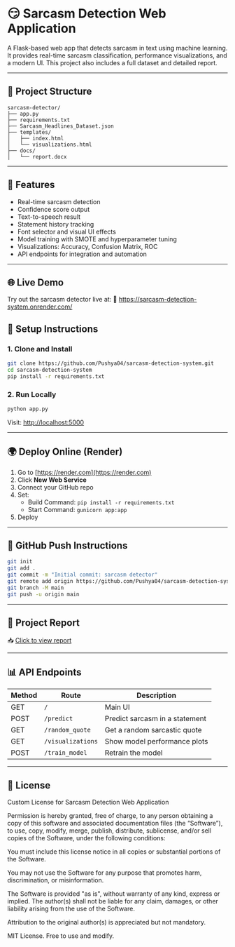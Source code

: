 # 😏 Sarcasm Detection Web Application

A Flask-based web app that detects sarcasm in text using machine learning. It provides real-time sarcasm classification, performance visualizations, and a modern UI. This project also includes a full dataset and detailed report.

---

## 📁 Project Structure

```
sarcasm-detector/
├── app.py
├── requirements.txt
├── Sarcasm_Headlines_Dataset.json
├── templates/
│   ├── index.html
│   └── visualizations.html
├── docs/
│   └── report.docx
```

---

## 🚀 Features

- Real-time sarcasm detection
- Confidence score output
- Text-to-speech result
- Statement history tracking
- Font selector and visual UI effects
- Model training with SMOTE and hyperparameter tuning
- Visualizations: Accuracy, Confusion Matrix, ROC
- API endpoints for integration and automation

---
## 🌐 Live Demo
Try out the sarcasm detector live at:
🔗 https://sarcasm-detection-system.onrender.com/

## 🔧 Setup Instructions

### 1. Clone and Install
```bash
git clone https://github.com/Pushya04/sarcasm-detection-system.git
cd sarcasm-detection-system
pip install -r requirements.txt
```

### 2. Run Locally
```bash
python app.py
```

Visit: [http://localhost:5000](http://localhost:5000)

---

## 🌍 Deploy Online (Render)

1. Go to [https://render.com](https://render.com)
2. Click **New Web Service**
3. Connect your GitHub repo
4. Set:
   - Build Command: `pip install -r requirements.txt`
   - Start Command: `gunicorn app:app`
5. Deploy

---

## 🔁 GitHub Push Instructions

```bash
git init
git add .
git commit -m "Initial commit: sarcasm detector"
git remote add origin https://github.com/Pushya04/sarcasm-detection-system.git
git branch -M main
git push -u origin main

```

---

## 📄 Project Report
📥 [Click to view report](https://github.com/Pushya04/sarcasm-detection-system/blob/main/report.docx)

---

## 📊 API Endpoints

| Method | Route              | Description                      |
|--------|--------------------|----------------------------------|
| GET    | `/`                | Main UI                          |
| POST   | `/predict`         | Predict sarcasm in a statement   |
| GET    | `/random_quote`    | Get a random sarcastic quote     |
| GET    | `/visualizations`  | Show model performance plots     |
| POST   | `/train_model`     | Retrain the model                |

---

## 📜 License
Custom License for Sarcasm Detection Web Application

Permission is hereby granted, free of charge, to any person obtaining a copy of this software and associated documentation files (the “Software”), to use, copy, modify, merge, publish, distribute, sublicense, and/or sell copies of the Software, under the following conditions:

You must include this license notice in all copies or substantial portions of the Software.

You may not use the Software for any purpose that promotes harm, discrimination, or misinformation.

The Software is provided "as is", without warranty of any kind, express or implied. The author(s) shall not be liable for any claim, damages, or other liability arising from the use of the Software.

Attribution to the original author(s) is appreciated but not mandatory.

MIT License. Free to use and modify.

